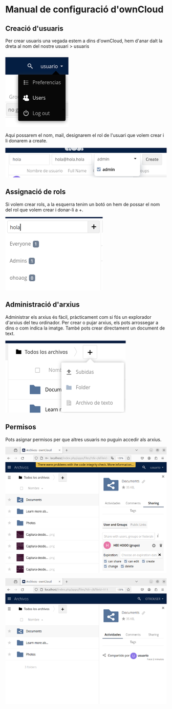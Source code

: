 # Manual de configuració d'ownCloud

## Creació d'usuaris

Per crear usuaris una vegada estem a dins d'ownCloud, hem d'anar dalt la dreta al nom del nostre usuari > usuaris

![Usuaris](Usuaris.png)

Aqui possarem el nom, mail, designarem el rol de l'usuari que volem crear i li donarem a create.

![Usuaris](hola.png)

## Assignació de rols

Si volem crear rols, a la esquerra tenim un botó on hem de possar el nom del rol que volem crear i donar-li a +.

![Rol](creausuario.png)

## Administració d'arxius

Administrar els arxius és fàcil, pràcticament com si fós un explorador d'arxius del teu ordinador. 
Per crear o pujar arxius, els pots arrossegar a dins o com indica la imatge. També pots crear directament un document de text.

![arxius](subir_archivos.png)

## Permisos

Pots asignar permisos per que altres usuaris no puguin accedir als arxius.

![permisos](PERMISOS.png)

![PERMISOS](LAPRUEBA.png)